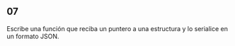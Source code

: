 ## 07

Escribe una función que reciba un puntero a una estructura y lo serialice en un formato JSON.